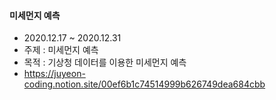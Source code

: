 #### 미세먼지 예측
+ 2020.12.17 ~ 2020.12.31
+ 주제 : 미세먼지 예측
+ 목적 : 기상청 데이터를 이용한 미세먼지 예측
+ https://juyeon-coding.notion.site/00ef6b1c74514999b626749dea684cbb
